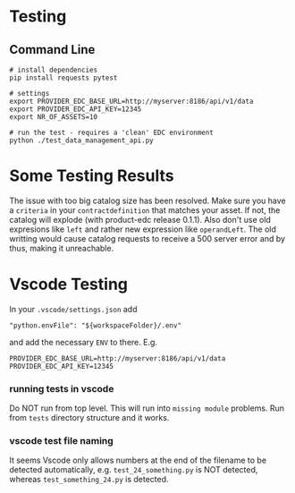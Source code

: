 # Testing

## Command Line
```
# install dependencies
pip install requests pytest

# settings
export PROVIDER_EDC_BASE_URL=http://myserver:8186/api/v1/data
export PROVIDER_EDC_API_KEY=12345
export NR_OF_ASSETS=10

# run the test - requires a 'clean' EDC environment
python ./test_data_management_api.py 
```

# Some Testing Results

The issue with too big catalog size has been resolved. Make sure you have a `criteria` in your `contractdefinition` that matches your asset. If not, the catalog will explode (with product-edc release 0.1.1). Also don't use old expresions like `left` and rather new expression like `operandLeft`. The old writting would cause catalog requests to receive a 500 server error and by thus, making it unreachable.


# Vscode Testing
In your `.vscode/settings.json` add
```
"python.envFile": "${workspaceFolder}/.env"
```
and add the necessary `ENV` to there.
E.g.
```
PROVIDER_EDC_BASE_URL=http://myserver:8186/api/v1/data
PROVIDER_EDC_API_KEY=12345
```

### running tests in vscode
Do NOT run from top level. This will run into `missing module` problems.
Run from `tests` directory structure and it works.

### vscode test file naming
It seems Vscode only allows numbers at the end of the filename to be detected automatically, e.g.
`test_24_something.py` is NOT detected, whereas `test_something_24.py` is detected.
